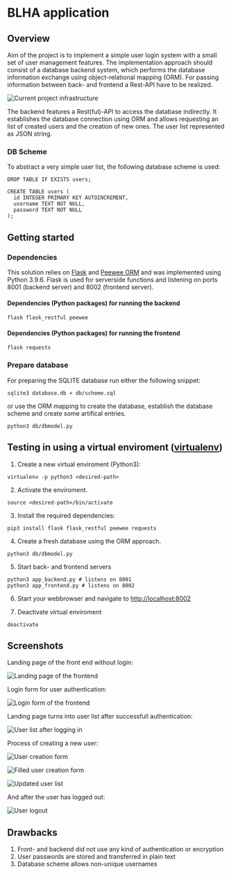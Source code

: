 # BLHA application

## Overview

Aim of the project is to implement a simple user login system with a small set of user management features. The implementation approach should consist of a database backend system, which performs the database information exchange using object-relational mapping (ORM). For passing information between back- and frontend a Rest-API have to be realized.  

![Current project infrastructure](BLHA_project.png)

The backend features a Rest(ful)-API to access the database indirectly. It establishes the database connection using ORM and allows requesting an list of created users and the creation of new ones. The user list represented as JSON string.

### DB Scheme

To abstract a very simple user list, the following database scheme is used:

```
DROP TABLE IF EXISTS users;

CREATE TABLE users (
  id INTEGER PRIMARY KEY AUTOINCREMENT,
  username TEXT NOT NULL,
  password TEXT NOT NULL
);
```

## Getting started

### Dependencies 

This solution relies on [Flask](https://flask.palletsprojects.com/en/3.0.x/) and [Peewee ORM](https://docs.peewee-orm.com/en/latest/) and was implemented using Python 3.9.6. Flask is used for serverside functions and listening on ports 8001 (backend server) and 8002 (frontend server).

#### Dependencies (Python packages) for running the backend

```
flask flask_restful peewee
```

#### Dependencies (Python packages) for running the frontend

```
flask requests
```

### Prepare database 

For preparing the SQLITE database run either the following snippet:

``` 
sqlite3 database.db < db/scheme.sql
```

or use the ORM mapping to create the database, establish the database scheme and create some artifical entries. 

```
python3 db/dbmodel.py
```


## Testing in using a virtual enviroment ([virtualenv](https://virtualenv.pypa.io))

1. Create a new virtual enviroment (Python3):

```
virtualenv -p python3 <desired-path>
```

2. Activate the enviroment.

```
source <desired-path>/bin/activate 
```

3. Install the required dependencies:

```
pip3 install flask flask_restful peewee requests
```

4. Create a fresh database using the ORM approach.

```
python3 db/dbmodel.py
```

5. Start back- and frontend servers

```
python3 app_backend.py # listens on 8001
python3 app_frontend.py # listens on 8002
```

6. Start your webbrowser and navigate to [http://localhost:8002](http://localhost:8002)


7. Deactivate virtual enviroment

```
deactivate
```

## Screenshots 

Landing page of the front end without login:

![Landing page of the frontend](screenshots/001_BLHA_Landingpage.png)

Login form for user authentication:

![Login form of the frontend](screenshots/002_BLHA_Loginpage.png)

Landing page turns into user list after successfull authentication:

![User list after logging in](screenshots/003_BLHA_Userlist.png)

Process of creating a new user:

![User creation form](screenshots/004_BLHA_CreateNewUser.png)

![Filled user creation form](screenshots/005_BLHA_CreateNewUser.png)

![Updated user list](screenshots/006_BLHA_UpdatedUserList.png)

And after the user has logged out:

![User logout](screenshots/007_BLHA_Logout.png)

## Drawbacks

1. Front- and backend did not use any kind of authentication or encryption
2. User passwords are stored and transferred in plain text
3. Database scheme allows non-unique usernames  